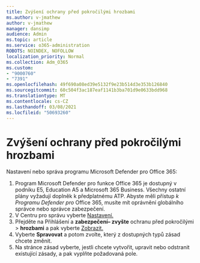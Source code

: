 ```yaml
---
title: Zvýšení ochrany před pokročilými hrozbami
ms.author: v-jmathew
author: v-jmathew
manager: dansimp
audience: Admin
ms.topic: article
ms.service: o365-administration
ROBOTS: NOINDEX, NOFOLLOW
localization_priority: Normal
ms.collection: Adm_O365
ms.custom:
- "9000760"
- "7391"
ms.openlocfilehash: 49f690a08ed39e5132f9e23b514d3e353b126840
ms.sourcegitcommit: 60c504f3ac187eaf1141b3ba701d9e0633bdd968
ms.translationtype: MT
ms.contentlocale: cs-CZ
ms.lasthandoff: 03/08/2021
ms.locfileid: "50693260"
---
```

# <a name="increase-protection-from-advanced-threats"></a>Zvýšení ochrany před pokročilými hrozbami

Nastavení nebo správa programu Microsoft Defender pro Office 365:

1. Program Microsoft Defender pro funkce Office 365 je dostupný v podniku E5, Education A5 a Microsoft 365 Business. Všechny ostatní plány vyžadují doplněk k předplatnému ATP. Abyste měli přístup  *k Programu Defender pro* Office 365, musíte mít oprávnění globálního správce nebo správce zabezpečení.
2. V Centru pro správu vyberte [Nastavení.](https://go.microsoft.com/fwlink/p/?linkid=2075721)
3. Přejděte na Přihlášení a **zabezpečení– zvyšte** ochranu před pokročilými  >  **hrozbami** a pak vyberte [Zobrazit.](https://go.microsoft.com/fwlink/?linkid=2109302)
4. Vyberte **Spravovat** a potom zvolte, který z dostupných typů zásad chcete změnit.
5. Na stránce zásad vyberte, jestli chcete vytvořit, upravit nebo odstranit existující zásady, a pak vyplňte požadovaná pole.
